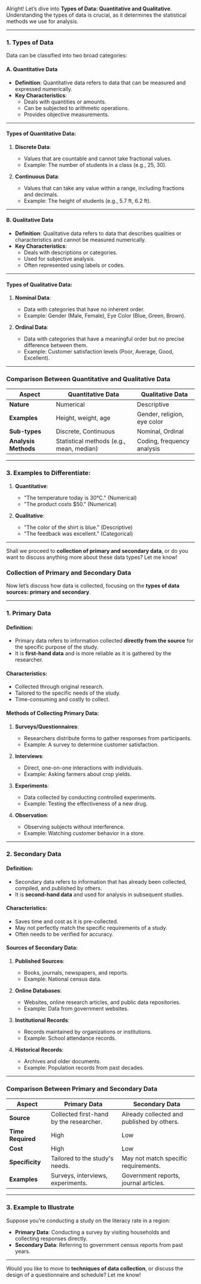 Alright! Let’s dive into **Types of Data: Quantitative and Qualitative**. Understanding the types of data is crucial, as it determines the statistical methods we use for analysis.

---

### **1. Types of Data**

Data can be classified into two broad categories:

#### **A. Quantitative Data**

- **Definition**: Quantitative data refers to data that can be measured and expressed numerically.
- **Key Characteristics**:
    - Deals with quantities or amounts.
    - Can be subjected to arithmetic operations.
    - Provides objective measurements.

---

#### **Types of Quantitative Data**:

1. **Discrete Data**:
    
    - Values that are countable and cannot take fractional values.
    - Example: The number of students in a class (e.g., 25, 30).
2. **Continuous Data**:
    
    - Values that can take any value within a range, including fractions and decimals.
    - Example: The height of students (e.g., 5.7 ft, 6.2 ft).

---

#### **B. Qualitative Data**

- **Definition**: Qualitative data refers to data that describes qualities or characteristics and cannot be measured numerically.
- **Key Characteristics**:
    - Deals with descriptions or categories.
    - Used for subjective analysis.
    - Often represented using labels or codes.

---

#### **Types of Qualitative Data**:

1. **Nominal Data**:
    
    - Data with categories that have no inherent order.
    - Example: Gender (Male, Female), Eye Color (Blue, Green, Brown).
2. **Ordinal Data**:
    
    - Data with categories that have a meaningful order but no precise difference between them.
    - Example: Customer satisfaction levels (Poor, Average, Good, Excellent).

---

### **Comparison Between Quantitative and Qualitative Data**

|**Aspect**|**Quantitative Data**|**Qualitative Data**|
|---|---|---|
|**Nature**|Numerical|Descriptive|
|**Examples**|Height, weight, age|Gender, religion, eye color|
|**Sub-types**|Discrete, Continuous|Nominal, Ordinal|
|**Analysis Methods**|Statistical methods (e.g., mean, median)|Coding, frequency analysis|

---

### **3. Examples to Differentiate**:

1. **Quantitative**:
    
    - "The temperature today is 30°C." (Numerical)
    - "The product costs $50." (Numerical)
2. **Qualitative**:
    
    - "The color of the shirt is blue." (Descriptive)
    - "The feedback was excellent." (Categorical)

---

Shall we proceed to **collection of primary and secondary data**, or do you want to discuss anything more about these data types? Let me know!

### **Collection of Primary and Secondary Data**

Now let’s discuss how data is collected, focusing on the **types of data sources: primary and secondary**.

---

### **1. Primary Data**

#### **Definition**:

- Primary data refers to information collected **directly from the source** for the specific purpose of the study.
- It is **first-hand data** and is more reliable as it is gathered by the researcher.

#### **Characteristics**:

- Collected through original research.
- Tailored to the specific needs of the study.
- Time-consuming and costly to collect.

#### **Methods of Collecting Primary Data**:

1. **Surveys/Questionnaires**:
    
    - Researchers distribute forms to gather responses from participants.
    - Example: A survey to determine customer satisfaction.
2. **Interviews**:
    
    - Direct, one-on-one interactions with individuals.
    - Example: Asking farmers about crop yields.
3. **Experiments**:
    
    - Data collected by conducting controlled experiments.
    - Example: Testing the effectiveness of a new drug.
4. **Observation**:
    
    - Observing subjects without interference.
    - Example: Watching customer behavior in a store.

---

### **2. Secondary Data**

#### **Definition**:

- Secondary data refers to information that has already been collected, compiled, and published by others.
- It is **second-hand data** and used for analysis in subsequent studies.

#### **Characteristics**:

- Saves time and cost as it is pre-collected.
- May not perfectly match the specific requirements of a study.
- Often needs to be verified for accuracy.

#### **Sources of Secondary Data**:

1. **Published Sources**:
    
    - Books, journals, newspapers, and reports.
    - Example: National census data.
2. **Online Databases**:
    
    - Websites, online research articles, and public data repositories.
    - Example: Data from government websites.
3. **Institutional Records**:
    
    - Records maintained by organizations or institutions.
    - Example: School attendance records.
4. **Historical Records**:
    
    - Archives and older documents.
    - Example: Population records from past decades.

---

### **Comparison Between Primary and Secondary Data**

|**Aspect**|**Primary Data**|**Secondary Data**|
|---|---|---|
|**Source**|Collected first-hand by the researcher.|Already collected and published by others.|
|**Time Required**|High|Low|
|**Cost**|High|Low|
|**Specificity**|Tailored to the study's needs.|May not match specific requirements.|
|**Examples**|Surveys, interviews, experiments.|Government reports, journal articles.|

---

### **3. Example to Illustrate**

Suppose you’re conducting a study on the literacy rate in a region:

- **Primary Data**: Conducting a survey by visiting households and collecting responses directly.
- **Secondary Data**: Referring to government census reports from past years.

---

Would you like to move to **techniques of data collection**, or discuss the design of a questionnaire and schedule? Let me know!